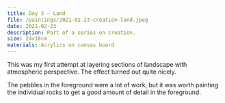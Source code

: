 ```yaml
---
title: Day 3 – Land
file: /paintings/2021-02-23-creation-land.jpeg
date: 2021-02-23
description: Part of a series on creation.
size: 24×18cm
materials: Acrylics on canvas board
---
```


This was my first attempt at layering sections of landscape with atmospheric perspective. The effect turned out quite nicely.

The pebbles in the foreground were a lot of work, but it was worth painting the individual rocks to get a good amount of detail in the foreground.